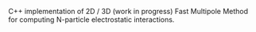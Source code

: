 C++ implementation of 2D / 3D (work in progress) Fast Multipole Method for computing N-particle electrostatic interactions.
